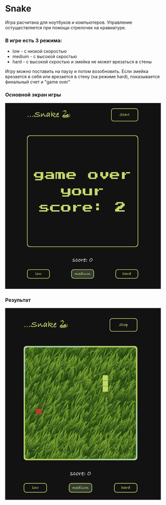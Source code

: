 # Snake

Игра расчитана для ноутбуков и компьютеров. Управление остуществляется при помощи стрелочек на кравиатуре.

### В игре есть 3 режима: 
 - low - с низкой скоростью
 - medium - с высокой скростью
 - hard - с высокой скростью и змейка не может врезаться в стены
  
Игру можно поставить на паузу и потом возобновить. Если змейка врезается в себя или врезается в стену (на режиме hard), показывается финальный счет и "game over"

### Основной экран игры

![Основной экран игры](./src/images/1.png)

### Результат

![Результат](./src/images/2.png)
